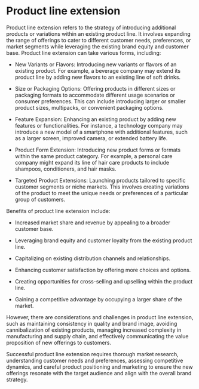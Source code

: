 # Product line extension

Product line extension refers to the strategy of introducing additional products or variations within an existing product line. It involves expanding the range of offerings to cater to different customer needs, preferences, or market segments while leveraging the existing brand equity and customer base. Product line extension can take various forms, including:

* New Variants or Flavors: Introducing new variants or flavors of an existing product. For example, a beverage company may extend its product line by adding new flavors to an existing line of soft drinks.

* Size or Packaging Options: Offering products in different sizes or packaging formats to accommodate different usage scenarios or consumer preferences. This can include introducing larger or smaller product sizes, multipacks, or convenient packaging options.

* Feature Expansion: Enhancing an existing product by adding new features or functionalities. For instance, a technology company may introduce a new model of a smartphone with additional features, such as a larger screen, improved camera, or extended battery life.

* Product Form Extension: Introducing new product forms or formats within the same product category. For example, a personal care company might expand its line of hair care products to include shampoos, conditioners, and hair masks.

* Targeted Product Extensions: Launching products tailored to specific customer segments or niche markets. This involves creating variations of the product to meet the unique needs or preferences of a particular group of customers.

Benefits of product line extension include:

* Increased market share and revenue by appealing to a broader customer base.

* Leveraging brand equity and customer loyalty from the existing product line.

* Capitalizing on existing distribution channels and relationships.

* Enhancing customer satisfaction by offering more choices and options.

* Creating opportunities for cross-selling and upselling within the product line.

* Gaining a competitive advantage by occupying a larger share of the market.

However, there are considerations and challenges in product line extension, such as maintaining consistency in quality and brand image, avoiding cannibalization of existing products, managing increased complexity in manufacturing and supply chain, and effectively communicating the value proposition of new offerings to customers.

Successful product line extension requires thorough market research, understanding customer needs and preferences, assessing competitive dynamics, and careful product positioning and marketing to ensure the new offerings resonate with the target audience and align with the overall brand strategy.
